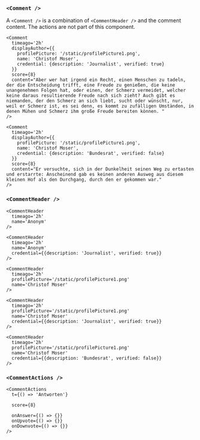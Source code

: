 ### `<Comment />`

A `<Comment />` is a combination of `<CommentHeader />` and the comment content. The actions are not part of this component.

```react|noSource,span-4
<Comment
  timeago='2h'
  displayAuthor={{
    profilePicture: '/static/profilePicture1.png',
    name: 'Christof Moser',
    credential: {description: 'Journalist', verified: true}
  }}
  score={8}
  content="Aber wer hat irgend ein Recht, einen Menschen zu tadeln, der die Entscheidung trifft, eine Freude zu genießen, die keine unangenehmen Folgen hat, oder einen, der Schmerz vermeidet, welcher keine daraus resultierende Freude nach sich zieht? Auch gibt es niemanden, der den Schmerz an sich liebt, sucht oder wünscht, nur, weil er Schmerz ist, es sei denn, es kommt zu zufälligen Umständen, in denen Mühen und Schmerz ihm große Freude bereiten können. "
/>
```
```react|noSource,span-2
<Comment
  timeago='2h'
  displayAuthor={{
    profilePicture: '/static/profilePicture1.png',
    name: 'Christof Moser',
    credential: {description: 'Bundesrat', verified: false}
  }}
  score={8}
  content="Er versuchte, sich in der Dunkelheit seinen Weg zu ertasten und erstarrte: Anscheinend gab es keinen anderen Ausweg aus diesem kleinen Hof als den Durchgang, durch den er gekommen war."
/>
```

### `<CommentHeader />`

```react|noSource,span-2
<CommentHeader
  timeago='2h'
  name='Anonym'
/>
```

```react|noSource,span-2
<CommentHeader
  timeago='2h'
  name='Anonym'
  credential={{description: 'Journalist', verified: true}}
/>
```

```react|noSource,span-2
<CommentHeader
  timeago='2h'
  profilePicture='/static/profilePicture1.png'
  name='Christof Moser'
/>
```

```react|noSource,span-2
<CommentHeader
  timeago='2h'
  profilePicture='/static/profilePicture1.png'
  name='Christof Moser'
  credential={{description: 'Journalist', verified: true}}
/>
```

```react|noSource,span-2
<CommentHeader
  timeago='2h'
  profilePicture='/static/profilePicture1.png'
  name='Christof Moser'
  credential={{description: 'Bundesrat', verified: false}}
/>
```

### `<CommentActions />`

```react|noSource
<CommentActions
  t={() => 'Antworten'}

  score={8}

  onAnswer={() => {}}
  onUpvote={() => {}}
  onDownvote={() => {}}
/>
```
